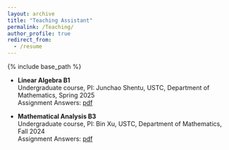 ```yaml
---
layout: archive
title: "Teaching Assistant"
permalink: /Teaching/
author_profile: true
redirect_from:
  - /resume
---
```


{% include base_path %}

* **Linear Algebra B1**   
  Undergraduate course, PI: Junchao Shentu, USTC, Department of Mathematics, Spring 2025   
  Assignment Answers: [pdf](https://drive.google.com/file/d/15qaZ2LO9q3pcne5UpCZCqhtsguRtsIIs/view?usp=sharing)



* **Mathematical Analysis B3**    
  Undergraduate course, PI: Bin Xu, USTC, Department of Mathematics, Fall 2024    
  Assignment Answers: [pdf](https://drive.google.com/file/d/1Wg4-GqymXGt_C5GXHb22CiW_u_9S95NI/view?usp=sharing)

  

